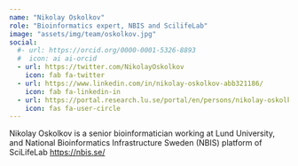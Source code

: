 ```yaml
---
name: "Nikolay Oskolkov"
role: "Bioinformatics expert, NBIS and ScilifeLab"
image: "assets/img/team/oskolkov.jpg"
social:
  #- url: https://orcid.org/0000-0001-5326-8893
  #  icon: ai ai-orcid
  - url: https://twitter.com/NikolayOskolkov
    icon: fab fa-twitter
  - url: https://www.linkedin.com/in/nikolay-oskolkov-abb321186/
    icon: fab fa-linkedin-in
  - url: https://portal.research.lu.se/portal/en/persons/nikolay-oskolkov(bc5b5380-e6f6-4fc3-80f6-8e48a1ed1929).html
    icon: fas fa-user-circle
---
```


Nikolay Oskolkov is a senior bioinformatician working at Lund University, and National Bioinformatics Infrastructure Sweden (NBIS) platform of SciLifeLab https://nbis.se/
